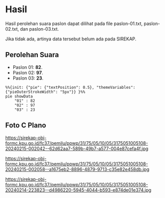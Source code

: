 # Hasil

Hasil perolehan suara paslon dapat dilihat pada file paslon-01.txt, paslon-02.txt, dan paslon-03.txt.

Jika tidak ada, artinya data tersebut belum ada pada SIREKAP.

## Perolehan Suara

 * Paslon 01: **82**.
 * Paslon 02: **97**.
 * Paslon 03: **23**.

```mermaid
%%{init: {"pie": {"textPosition": 0.5}, "themeVariables": {"pieOuterStrokeWidth": "5px"}} }%%
pie showData
    "01" : 82
    "02" : 97
    "03" : 23
```
## Foto C Plano

https://sirekap-obj-formc.kpu.go.id/fc37/pemilu/ppwp/31/75/05/10/05/3175051005108-20240215-002042--62d62aa7-589b-49b7-a577-004e87cefa4f.jpg

https://sirekap-obj-formc.kpu.go.id/fc37/pemilu/ppwp/31/75/05/10/05/3175051005108-20240215-002058--a1675eb2-8896-4879-9713-c35e82e458db.jpg

https://sirekap-obj-formc.kpu.go.id/fc37/pemilu/ppwp/31/75/05/10/05/3175051005108-20240214-223823--d4986220-5945-4044-b593-e874de01e374.jpg
